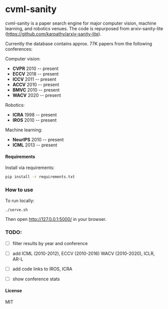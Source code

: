 # cvml-sanity

cvml-sanity is a paper search engine for major computer vision, machine learning, and robotics venues. The code is repurposed from arxiv-sanity-lite (https://github.com/karpathy/arxiv-sanity-lite).

Currently the database contains approx. 77K papers from the following conferences:

Computer vision: 
- **CVPR** 2010 -- present
- **ECCV** 2018 -- present
- **ICCV** 2011 -- present
- **ACCV** 2010 -- present
- **BMVC** 2010 -- present
- **WACV** 2020 -- present

Robotics:
- **ICRA** 1998 -- present
- **IROS** 2010 -- present

Machine learning:
- **NeurIPS** 2010 -- present
- **ICML** 2013 -- present


#### Requirements

 Install via requirements:

 ```bash
 pip install -r requirements.txt
 ```



### How to use

To run locally:

```
./serve.sh
```

Then open http://127.0.0.1:5000/ in your browser.


### TODO: 
- [ ] filter results by year and conference
- [ ] add ICML (2010-2012), ECCV (2010-2016) WACV (2010-2020), ICLR, AR-L
- [ ] add code links to IROS, ICRA
- [ ] show conference stats



#### License

MIT
